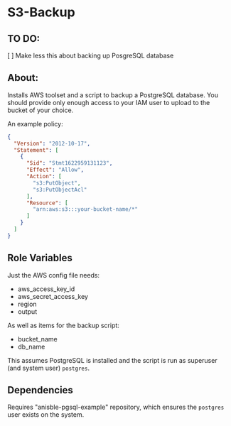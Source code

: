 S3-Backup
=========

## TO DO:

[ ] Make less this about backing up PosgreSQL database

## About: 
Installs AWS toolset and a script to backup a PostgreSQL database. You should provide only enough access to your IAM user to upload to the bucket of your choice.

An example policy:

```json
{
  "Version": "2012-10-17",
  "Statement": [
    {
      "Sid": "Stmt1622959131123",
      "Effect": "Allow",
      "Action": [
        "s3:PutObject",
        "s3:PutObjectAcl"
      ],
      "Resource": [
        "arn:aws:s3:::your-bucket-name/*"
      ]
    }
  ]
}
```

Role Variables
--------------

Just the AWS config file needs:

* aws_access_key_id
* aws_secret_access_key
* region
* output

As well as items for the backup script:

* bucket_name
* db_name

This assumes PostgreSQL is installed and the script is run as superuser (and system user) `postgres`.

Dependencies
------------

Requires "anisble-pgsql-example" repository, which ensures the `postgres` user exists on the system.